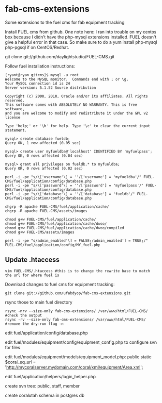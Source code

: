 fab-cms-extensions
==================

Some extensions to the fuel cms for fab equipment tracking


Install FUEL cms from github.  One note here: I ran into trouble on my centos box because I didn't have the php-mysql extensions installed.
FUEL doesn't give a helpful error in that case.  So make sure to do a yum install php-mysql php-pgsql if on CentOS/Redhat.  

git clone git://github.com/daylightstudio/FUEL-CMS.git

Follow fuel installation instructions:

    [ryant@ryan gitcms]$ mysql -u root
    Welcome to the MySQL monitor.  Commands end with ; or \g.
    Your MySQL connection id is 24
    Server version: 5.1.52 Source distribution
    
    Copyright (c) 2000, 2010, Oracle and/or its affiliates. All rights reserved.
    This software comes with ABSOLUTELY NO WARRANTY. This is free software,
    and you are welcome to modify and redistribute it under the GPL v2 license
    
    Type 'help;' or '\h' for help. Type '\c' to clear the current input statement.
    
    mysql> create database fueldb;
    Query OK, 1 row affected (0.05 sec)
    
    mysql> create user myfueldba@'localhost' IDENTIFIED BY 'myfuelpass';
    Query OK, 0 rows affected (0.04 sec)
    
    mysql> grant all privileges on fueldb.* to myfueldba;
    Query OK, 0 rows affected (0.02 sec)
    
    perl -i -pe "s/\['username'\] = ''/['username'] = 'myfueldba'/" FUEL-CMS/fuel/application/config/database.php
    perl -i -pe "s/\['password'\] = ''/['password'] = 'myfuelpass'/" FUEL-CMS/fuel/application/config/database.php
    perl -i -pe "s/\['database'\] = ''/['database'] = 'fueldb'/" FUEL-CMS/fuel/application/config/database.php
    
    chgrp -R apache FUEL-CMS/fuel/application/cache/
    chgrp -R apache FUEL-CMS/assets/images
    
    chmod g+w FUEL-CMS/fuel/application/cache/
    chmod g+w FUEL-CMS/fuel/application/cache/dwoo/
    chmod g+w FUEL-CMS/fuel/application/cache/dwoo/compiled
    chmod g+w FUEL-CMS/assets/images
  
    perl -i -pe "s/admin_enabled'\] = FALSE;/admin_enabled'] = TRUE;/" FUEL-CMS/fuel/application/config/MY_fuel.php

Update .htaccess
-------------------

    vim FUEL-CMS/.htaccess #this is to change the rewrite base to match the url for where fuel is
  
Download changes to fuel cms for equipment tracking:

    git clone git://github.com/ufabdyop/fab-cms-extensions.git

rsync those to main fuel directory

    rsync -nrv --size-only fab-cms-extensions/ /var/www/html/FUEL-CMS/ #check the output
    rsync -rv --size-only fab-cms-extensions/ /var/www/html/FUEL-CMS/ #remove the dry-run flag -n
    
    
edit fuel/application/config/database.php

edit fuel/modules/equipment/config/equipment_config.php to configure svn for files

edit fuel/modules/equipment/models/equipment_model.php:   public static $coral_eq_url = 'http://mycoralserver.mydomain.com/coral/xml/equipment/Area.xml';

edit fuel/application/helpers/login_helper.php

create svn tree: public, staff, member

create coralutah schema in postgres db
